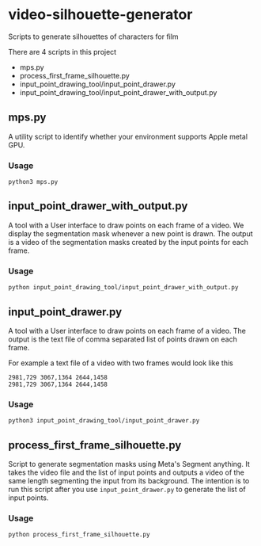 # video-silhouette-generator

Scripts to generate silhouettes of characters for film

There are 4 scripts in this project

- mps.py
- process_first_frame_silhouette.py
- input_point_drawing_tool/input_point_drawer.py
- input_point_drawing_tool/input_point_drawer_with_output.py

## mps.py

A utility script to identify whether your environment supports Apple metal GPU.

### Usage

```
python3 mps.py
```

## input_point_drawer_with_output.py

A tool with a User interface to draw points on each frame of a video. We display the segmentation mask whenever a new point is drawn. The output is a video of the segmentation masks created by the input points for each frame.

### Usage

```
python input_point_drawing_tool/input_point_drawer_with_output.py
```

## input_point_drawer.py

A tool with a User interface to draw points on each frame of a video. The output is the text file of comma separated list of points drawn on each frame.

For example a text file of a video with two frames would look like this

```
2981,729 3067,1364 2644,1458
2981,729 3067,1364 2644,1458
```

### Usage

```
python3 input_point_drawing_tool/input_point_drawer.py
```

## process_first_frame_silhouette.py

Script to generate segmentation masks using Meta's Segment anything. It takes the video file and the list of input points and outputs a video of the same length segmenting the input from its background. The intention is to run this script after you use `input_point_drawer.py` to generate the list of input points.

### Usage

```
python process_first_frame_silhouette.py
```
